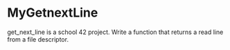 # MyGetnextLine
 get_next_line is a school 42 project. Write a function that returns a read line from a file descriptor.
